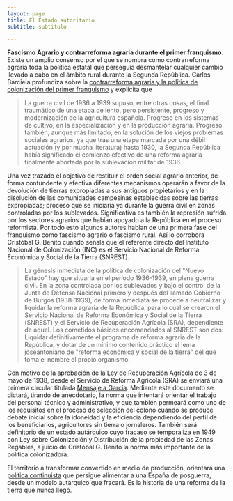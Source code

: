 ```yaml
---
layout: page
title: El Estado autoritario
subtitle: subtitulo

---
```

**Fascismo Agrario y contrarreforma agraria durante el primer franquismo.** Existe un amplio consenso por el que se nombra como contrarreforma agraria toda la política estatal que perseguía desmantelar cualquier cambio llevado a cabo en el ámbito rural durante la Segunda República. Carlos Barciela profundiza sobre la [contrarreforma agraria y la política de colonización del primer franquismo](http://www.mapama.gob.es/ministerio/pags/Biblioteca/fondo/pdf/17080_10.pdf) y explicita que
>La guerra civil de 1936 a 1939 supuso, entre otras cosas, el final traumático de una etapa de lento, pero persistente, progreso y modernización de la agricultura española. Progreso en los sistemas de cultivo, en la especialización y en la producción agraria. Progreso también, aunque más limitado, en la solución de los viejos problemas sociales agrarios, ya que tras una etapa marcada por una débil actuación (y por mucha literatura) hasta 1930, la Segunda República había significado el comienzo efectivo de una reforma agraria finalmente abortada por la sublevación militar de 1936.

Una vez trazado el objetivo de restituir el orden social agrario anterior, de forma contundente y efectiva diferentes mecanismos operarán a favor de la devolución de tierras expropiadas a sus antiguos propietarios y en la disolución de las comunidades campesinas establecidas sobre las tierras expropiadas; proceso que se iniciaría ya durante la guerra civil en zonas controladas por los sublevados. Significativa es también la represión sufrida por los sectores agrarios que habían apoyado a la República en el proceso reformista. Por todo esto algunos autores hablan de una primera fase del franquismo como fascismo agrario o fascismo rural. Así lo corrobora Cristóbal G. Benito cuando señala que el referente directo del Instituto Nacional de Colonización (INC) es el Servicio Nacional de Reforma Económica y Social de la Tierra (SNREST).
>La génesis inmediata de la política de colonización del "Nuevo Estado" hay que situarla en el período 1936-1939, en plena guerra civil. En la zona controlada por los sublevados y bajo el control de la Junta de Defensa Nacional primero y después del llamado Gobierno de Burgos (1938-1939), de forma inmediata se procede a neutralizar y liquidar la reforma agraria de la República, para lo cual se crearon el Servicio Nacional de Reforma Económica y Social de la Tierra (SNREST) y el Servicio de Recuperación Agrícola (SRA), dependiente de aquel. Los cometidos básicos encomendados al SNREST son dos: Liquidar definitivamente el programa de reforma agraria de la República, y dotar de un mínimo contenido práctico el lema joseantoniano de "reforma económica y social de la tierra" del que toma el nombre el propio organismo.

Con motivo de la aprobación de la Ley de Recuperación Agrícola de 3 de mayo de 1938, desde el Servicio de Reforma Agrícola (SRA) se enviará una primera circular titulada [Mensaje a García](http://www.mapama.gob.es/ministerio/pags/Biblioteca/fondo/pdf/47410_1.pdf). Mediante este documento se dictará, tirando de anecdotario, la norma que intentará orientar el trabajo del personal técnico y administrativo, y que también permeará como uno de los requisitos en el proceso de selección del colono cuando se produce debate inicial sobre la idoneidad y la eficiencia dependiendo del perfil de los beneficiarios, agricultores sin tierra o jornaleros. También será definitorio de un estado autárquico cuyo fracaso se temporaliza en 1949 con Ley sobre Colonización y Distribución de la propiedad de las Zonas Regables, a juicio de Cristóbal G. Benito la norma más importante de la política colonizadora.

El territorio a transformar convertido en medio de producción, orientará una [política continuista](https://medialab-prado.github.io/poblados-colonizacion-colonias-penitenciarias/introduccion.html) que persigue alimentar a una España de posguerra, desde un modelo autárquico que fracará. Es la historia de una reforma de la tierra que nunca llegó.
